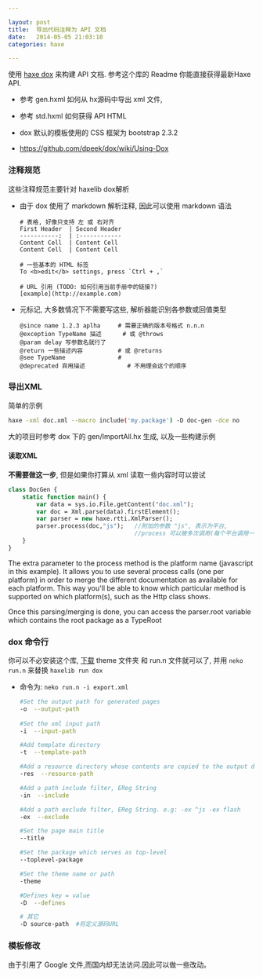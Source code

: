 ```yaml
---

layout: post
title:  导出代码注释为 API 文档
date:   2014-05-05 21:03:10
categories: haxe

---
```


使用 [haxe dox](https://github.com/dpeek/dox) 来构建 API 文档. 参考这个库的 Readme 你能直接获得最新Haxe API. 

 * 参考 gen.hxml 如何从 hx源码中导出 xml 文件,

 * 参考 std.hxml 如何获得 API HTML

 * dox 默认的模板使用的 CSS 框架为 bootstrap 2.3.2

 * https://github.com/dpeek/dox/wiki/Using-Dox

<!-- more -->



### 注释规范

这些注释规范主要针对 haxelib dox解析

 * 由于 dox 使用了 markdown 解析注释, 因此可以使用 markdown 语法

	```
	# 表格, 好像只支持 左 或 右对齐
	First Header  | Second Header
	-----------:  | :------------
	Content Cell  | Content Cell
	Content Cell  | Content Cell
	
	# 一些基本的 HTML 标签
	To <b>edit</b> settings, press `Ctrl + ,`
	
	# URL 引用 (TODO: 如何引用当前手册中的链接?)
	[example](http://example.com)
	```

 * 元标记, 大多数情况下不需要写这些, 解析器能识别各参数或回值类型

	```	
	@since name 1.2.3 aplha		# 需要正确的版本号格式 n.n.n
	@exception TypeName 描述		# 或 @throws
	@param delay 写参数名就行了
	@return 一些描述内容			# 或 @returns
	@see TypeName				# 
	@deprecated 弃用描述			# 不用理会这个的顺序
	```

### 导出XML

简单的示例

```bash
haxe -xml doc.xml --macro include('my.package') -D doc-gen -dce no
```

大的项目时参考 dox 下的 gen/ImportAll.hx 生成, 以及一些构建示例

#### 读取XML

**不需要做这一步**, 但是如果你打算从 xml 读取一些内容时可以尝试

```haxe
class DocGen {
    static function main() {
        var data = sys.io.File.getContent("doc.xml");
        var doc = Xml.parse(data).firstElement();
        var parser = new haxe.rtti.XmlParser();
        parser.process(doc,"js");	//附加的参数 "js", 表示为平台,
									//process 可以被多次调用(每个平台调用一次)
    }
}
```

The extra parameter to the process method is the platform name (javascript in this example). It allows you to use several process calls (one per platform) in order to merge the different documentation as available for each platform. This way you'll be able to know which particular method is supported on which platform(s), such as the Http class shows.

Once this parsing/merging is done, you can access the parser.root variable which contains the root package as a TypeRoot

### dox 命令行

你可以不必安装这个库, [下载](https://github.com/dpeek/dox) theme 文件夹 和 run.n 文件就可以了, 并用 `neko run.n` 来替换 `haxelib run dox`

 * 命令为: `neko run.n -i export.xml`

	```bash
	#Set the output path for generated pages
	-o  --output-path
		
	#Set the xml input path
	-i  --input-path

	#Add template directory
	-t  --template-path

	#Add a resource directory whose contents are copied to the output directory
	-res  --resource-path

	#Add a path include filter, EReg String
	-in  --include

	#Add a path exclude filter, EReg String. e.g: -ex ^js -ex flash
	-ex  --exclude

	#Set the page main title
	--title
	
	#Set the package which serves as top-level
	--toplevel-package
	
	#Set the theme name or path
	-theme

	#Defines key = value
	-D  --defines
	
	# 其它
	-D source-path 	#将定义源码URL
	```

### 模板修改

由于引用了 Google 文件,而国内却无法访问.因此可以做一些改动。

<br />